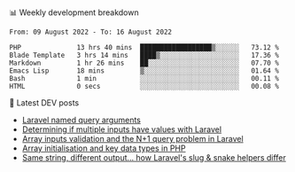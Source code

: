 📊 Weekly development breakdown
<!--START_SECTION:waka-->

```text
From: 09 August 2022 - To: 16 August 2022

PHP              13 hrs 40 mins  ██████████████████▒░░░░░░   73.12 %
Blade Template   3 hrs 14 mins   ████▒░░░░░░░░░░░░░░░░░░░░   17.36 %
Markdown         1 hr 26 mins    ██░░░░░░░░░░░░░░░░░░░░░░░   07.70 %
Emacs Lisp       18 mins         ▒░░░░░░░░░░░░░░░░░░░░░░░░   01.64 %
Bash             1 min           ░░░░░░░░░░░░░░░░░░░░░░░░░   00.11 %
HTML             0 secs          ░░░░░░░░░░░░░░░░░░░░░░░░░   00.08 %
```

<!--END_SECTION:waka-->

📕 Latest DEV posts
<!-- BLOG-POST-LIST:START -->
- [Laravel named query arguments](https://dev.to/michaelvickersuk/laravel-named-query-arguments-28kd)
- [Determining if multiple inputs have values with Laravel](https://dev.to/michaelvickersuk/determining-if-multiple-inputs-have-values-with-laravel-km6)
- [Array inputs validation and the N+1 query problem in Laravel](https://dev.to/michaelvickersuk/array-inputs-validation-and-the-n1-query-problem-in-laravel-2agb)
- [Array initialisation and key data types in PHP](https://dev.to/michaelvickersuk/array-initialisation-and-key-data-types-in-php-1e5b)
- [Same string, different output... how Laravel&#39;s slug &amp; snake helpers differ](https://dev.to/michaelvickersuk/same-string-different-output-how-laravels-slug-snake-helpers-differ-1ccj)
<!-- BLOG-POST-LIST:END -->
